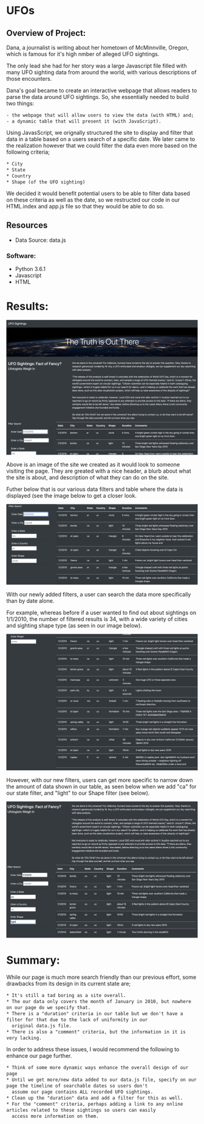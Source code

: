 # UFOs

## Overview of Project: 

Dana, a journalist is writing about her hometown of McMinnville, Oregon, which is famous for it's high nmber of alleged UFO sightings. 

The only lead she had for her story was a large Javascript file filled with many UFO sighting data from around the world, with various descriptions of those encounters. 

Dana's goal became to create an interactive webpage that allows readers to parse the data around UFO sightings. So, she essentially needed to build two things: 

    - the webpage that will allow users to view the data (with HTML) and;
    - a dynamic table that will present it (with JavaScript).
    
Using JavasScript, we orignally structured the site to display and filter that data in a table based on a users search of a specific date. We later came to the realization however that we could filter the data even more based on the following criteria;
   
    * City
    * State
    * Country
    * Shape (of the UFO sighting) 

We decided it would benefit potential users to be able to filter data based on these criteria as well as the date, so we restructed our code in our HTML.index and app.js file so that they would be able to do so. 


## Resources

* Data Source: data.js 

### Software:

* Python 3.6.1
* Javascript
* HTML

# Results: 

![](images/1.png)


Above is an image of the site we created as it would look to someone visiting the page. They are greated with a nice header, a blurb about what the site is about, and description of what they can do on the site. 

Futher below that is our various data filters and table where the data is displayed (see the image below to get a closer look.  

![](images/2.png)

With our newly added filters, a user can search the data more specifically than by date alone.

For example, whereas before if a user wanted to find out about sightings on 1/1/2010, the number of filtered results is 34, with a wide variety of cities and sighting shape type (as seen in our image below).

![](images/3.png)

However, with our new filters, users can get more specific to narrow down the amount of data shown in our table, as seen below when we add "ca" for our state filter, and "light" to our Shape filter (see below). 


![](images/4.png)

# Summary: 

While our page is much more search friendly than our previous effort, some drawbacks from its design in its current state are;
    
    * It's still a tad boring as a site overall.  
    * The our data only covers the month of January in 2010, but nowhere on our page do we specify that. 
    * There is a "duration" criteria in our table but we don't have a filter for that due to the lack of uniformity in our      
      original data.js file. 
    * There is also a "comment" criteria, but the information in it is very lacking. 
    
In order to address these issues, I would recommend the following to enhance our page further. 

    * Think of some more dynamic ways enhance the overall design of our page
    * Until we get more/new data added to our data.js file, specify on our page the timeline of searchable dates so users don't
      assume our page contains ALL recorded UFO sightings. 
    * Clean up the "duration" data and add a filter for this as well. 
    * For the "comment" criteria, perhaps adding a link to any online articles related to these sightings so users can easily   
      access more information on them. 
    
    
    
    
